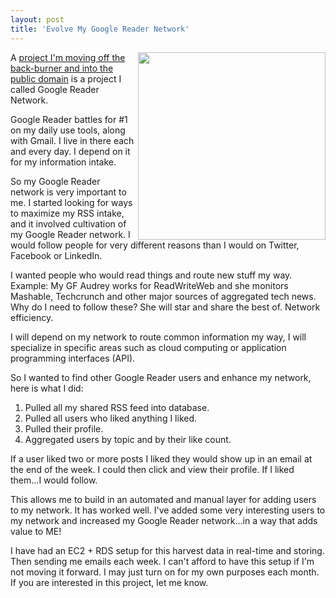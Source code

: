 ```yaml
---
layout: post
title: 'Evolve My Google Reader Network'
---
```

<img src="http://kinlane-productions.s3.amazonaws.com/google_reader_rss_icons.jpg" alt="" width="300" align="right" />A <a href="../2010/12/ideation-and-project-evolution/" target="_blank">project I'm moving off the back-burner and into the public domain</a> is a project I called Google Reader Network.<p></p>
Google Reader battles for #1 on my daily use tools, along with Gmail. I live in there each and every day. I depend on it for my information intake.<p></p>
So my Google Reader network is very important to me. I started looking for ways to maximize my RSS intake, and it involved cultivation of my Google Reader network. I would follow people for very different reasons than I would on Twitter, Facebook or LinkedIn.<p></p>
I wanted people who would read things and route new stuff my way. Example: My GF Audrey works for ReadWriteWeb and she monitors Mashable, Techcrunch and other major sources of aggregated tech news. Why do I need to follow these? She will star and share the best of. Network efficiency.<p></p>
I will depend on my network to route common information my way, I will specialize in specific areas such as cloud computing or application programming interfaces (API).<p></p>
So I wanted to find other Google Reader users and enhance my network, here is what I did:
<ol class="mainlist">
	<li>Pulled all my shared RSS feed into database.</li>
	<li>Pulled all users who liked anything I liked.</li>
	<li>Pulled their profile.</li>
	<li>Aggregated users by topic and by their like count.</li>
</ol>
If a user liked two or more posts I liked they would show up in an email at the end of the week. I could then click and view their profile. If I liked them...I would follow.<p></p>
This allows me to build in an automated and manual layer for adding users to my network. It has worked well. I've added some very interesting users to my network and increased my Google Reader network...in a way that adds value to ME!<p></p>
I have had an EC2 + RDS setup for this harvest data in real-time and storing. Then sending me emails each week. I can't afford to have this setup if I'm not moving it forward. I may just turn on for my own purposes each month. If you are interested in this project, let me know.